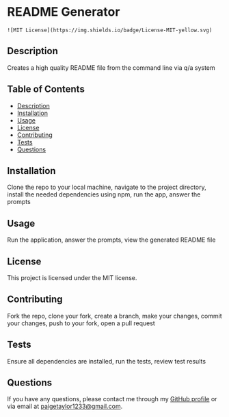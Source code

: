 # README Generator

    ![MIT License](https://img.shields.io/badge/License-MIT-yellow.svg)

## Description
Creates a high quality README file from the command line via q/a system

## Table of Contents
- [Description](#description)
- [Installation](#installation)
- [Usage](#usage)
- [License](#license)
- [Contributing](#contributing)
- [Tests](#tests)
- [Questions](#questions)

## Installation
Clone the repo to your local machine, navigate to the project directory, install the needed dependencies using npm, run the app, answer the prompts 

## Usage
Run the application, answer the prompts, view the generated README file

## License
This project is licensed under the MIT license.

## Contributing
Fork the repo, clone your fork, create a branch, make your changes, commit your changes, push to your fork, open a pull request

## Tests
Ensure all dependencies are installed, run the tests, review test results

## Questions
If you have any questions, please contact me through my [GitHub profile](https://github.com/PaigeC001) or via email at paigetaylor1233@gmail.com.


[def]: #usage